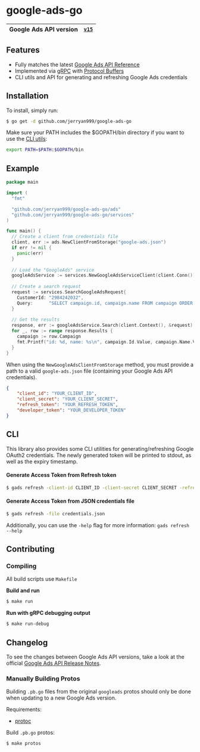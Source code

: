 # google-ads-go

| Google Ads API version 	| [`v15`](https://developers.google.com/google-ads/api/docs) |
|-|:-:|

## Features
- Fully matches the latest [Google Ads API Reference](https://developers.google.com/google-ads/api/reference/rpc/)
- Implemented via [gRPC](https://grpc.io/) with [Protocol Buffers](https://developers.google.com/protocol-buffers/)
- CLI utils and API for generating and refreshing Google Ads credentials

## Installation
To install, simply run:
```bash
$ go get -d github.com/jerryan999/google-ads-go
```
Make sure your PATH includes the $GOPATH/bin directory if you want to use the [CLI utils](https://github.com/jerryan999/google-ads-go#cli):
```bash
export PATH=$PATH:$GOPATH/bin
````

## Example
```go
package main

import (
  "fmt"

  "github.com/jerryan999/google-ads-go/ads"
  "github.com/jerryan999/google-ads-go/services"
)

func main() {
  // Create a client from credentials file
  client, err := ads.NewClientFromStorage("google-ads.json")
  if err != nil {
    panic(err)
  }
  
  // Load the "GoogleAds" service
  googleAdsService := services.NewGoogleAdsServiceClient(client.Conn())
  
  // Create a search request
  request := services.SearchGoogleAdsRequest{
    CustomerId: "2984242032",
    Query:      "SELECT campaign.id, campaign.name FROM campaign ORDER BY campaign.id",
  }
  
  // Get the results
  response, err := googleAdsService.Search(client.Context(), &request)
  for _, row := range response.Results {
    campaign := row.Campaign
    fmt.Printf("id: %d, name: %s\n", campaign.Id.Value, campaign.Name.Value)
  }
}
```

When using the `NewGoogleAdsClientFromStorage` method, you must provide a path to a valid `google-ads.json` file (containing your Google Ads API credentials).
```json
{
    "client_id": "YOUR_CLIENT_ID",
    "client_secret": "YOUR_CLIENT_SECRET",
    "refresh_token": "YOUR_REFRESH_TOKEN",
    "developer_token": "YOUR_DEVELOPER_TOKEN"
}

```

## CLI
This library also provides some CLI utilities for generating/refreshing Google OAuth2 credentials. The newly generated token will be printed to stdout, as well as the expiry timestamp.
#### Generate Access Token from Refresh token
```bash
$ gads refresh -client-id CLIENT_ID -client-secret CLIENT_SECRET -refresh-token REFRESH_TOKEN
```
#### Generate Access Token from JSON credentials file
```bash
$ gads refresh -file credentials.json
```
Additionally, you can use the `-help` flag for more information: `gads refresh --help`

## Contributing
### Compiling
All build scripts use `Makefile`

**Build and run**
```bash
$ make run
```

**Run with gRPC debugging output**
```bash
$ make run-debug
```

## Changelog
To see the changes between Google Ads API versions, take a look at the official [Google Ads API Release Notes](https://developers.google.com/google-ads/api/docs/release-notes).

### Manually Building Protos
Building `.pb.go` files from the original `googleads` protos should only be done when updating to a new Google Ads version.

Requirements:
- [protoc](https://github.com/protocolbuffers/protobuf)

Build `.pb.go` protos:
```bash
$ make protos
```
